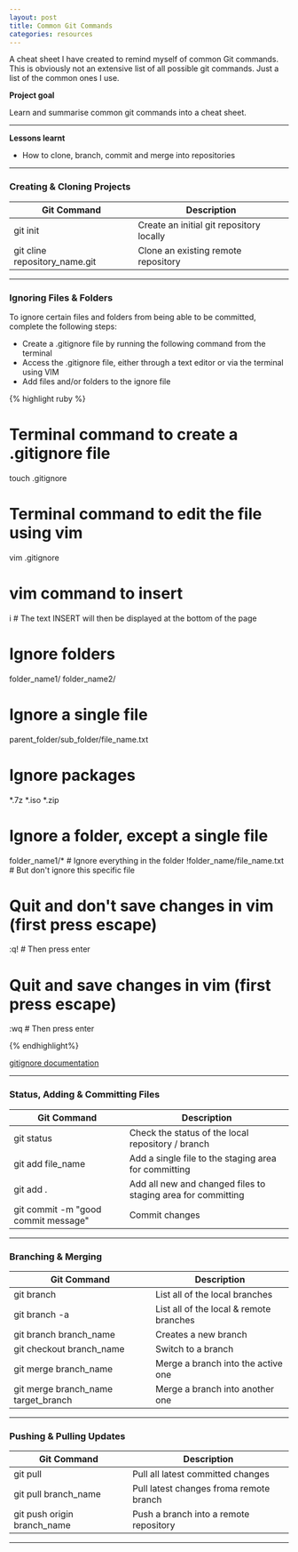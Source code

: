 ```yaml
---
layout: post
title: Common Git Commands
categories: resources
---
```


A cheat sheet I have created to remind myself of common Git commands. This is obviously not an extensive list of all possible git commands. Just a list of the common ones I use. 

<!-- more -->
<b>Project goal</b> 
  
Learn and summarise common git commands into a cheat sheet. 
  
---
<b>Lessons learnt</b>
<ul>
  <li>How to clone, branch, commit and merge into repositories</li>
</ul>

---
<h3>Creating & Cloning Projects</h3>

| Git Command | Description |
|-------|--------|
| git init | Create an initial git repository locally |
| git cline repository_name.git | Clone an existing remote repository | 


---

<h3>Ignoring Files & Folders</h3>
To ignore certain files and folders from being able to be committed, complete the following steps:

<ul>
	<li>Create a .gitignore file by running the following command from the terminal</li>
	<li>Access the .gitignore file, either through a text editor or via the terminal using VIM</li>
	<li>Add files and/or folders to the ignore file</li>
</ul>

{% highlight ruby %}
# Terminal command to create a .gitignore file 
touch .gitignore

# Terminal command to edit the file using vim
vim .gitignore

# vim command to insert
i  # The text INSERT will then be displayed at the bottom of the page

# Ignore folders
folder_name1/
folder_name2/

# Ignore a single file
parent_folder/sub_folder/file_name.txt

# Ignore packages
\*.7z
\*.iso
\*.zip

# Ignore a folder, except a single file
folder_name1/*  # Ignore everything in the folder 
!folder_name/file_name.txt  # But don't ignore this specific file

# Quit and don't save changes in vim (first press escape)
:q! # Then press enter

# Quit and save changes in vim (first press escape)
:wq # Then press enter


{% endhighlight%}

<a href="https://git-scm.com/docs/gitignore">gitignore documentation</a>


---
<h3>Status, Adding & Committing Files</h3>

| Git Command | Description |
|-------|--------|
| git status | Check the status of the local repository / branch | 
| git add file_name | Add a single file to the staging area for committing | 
| git add . | Add all new and changed files to staging area for committing | 
| git commit -m "good commit message" | Commit changes | 

---


<h3>Branching & Merging</h3>

| Git Command | Description |
|-------|--------|
| git branch | List all of the local branches | 
| git branch -a | List all of the local & remote branches | 
| git branch branch_name | Creates a new branch | 
| git checkout branch_name | Switch to a branch | 
| git merge branch_name | Merge a branch into the active one | 
| git merge branch_name target_branch | Merge a branch into another one | 

---

<h3>Pushing & Pulling Updates</h3>

| Git Command | Description |
|-------|--------|
| git pull | Pull all latest committed changes  | 
| git pull branch_name | Pull latest changes froma remote branch | 
| git push origin branch_name | Push a branch into a remote repository | 

---
